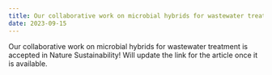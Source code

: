 ```yaml
---
title: Our collaborative work on microbial hybrids for wastewater treatment is accepted in Nature Sustainability!
date: 2023-09-15
---
```


Our collaborative work on microbial hybrids for wastewater treatment is accepted in Nature Sustainability! Will update the link for the article once it is available. 

<!--more-->
